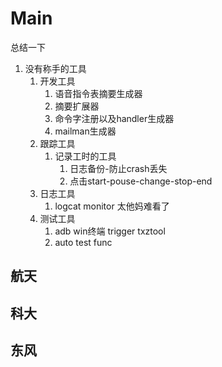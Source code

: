 # Main

总结一下
1. 没有称手的工具
	1. 开发工具
		1. 语音指令表摘要生成器
		2. 摘要扩展器
		3. 命令字注册以及handler生成器
		4. mailman生成器
	2. 跟踪工具
		1. 记录工时的工具
			1. 日志备份-防止crash丢失
			2. 点击start-pouse-change-stop-end
	3. 日志工具
		1. logcat monitor 太他妈难看了
	4. 测试工具
		1. adb win终端 trigger txztool
		2. auto test func

## 航天







## 科大









## 东风
